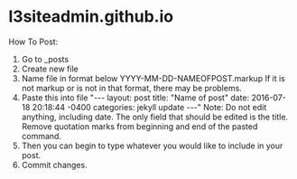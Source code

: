 # l3siteadmin.github.io

How To Post:
1. Go to _posts
2. Create new file
3. Name file in format below
YYYY-MM-DD-NAMEOFPOST.markup
If it is not markup or is not in that format, there may be problems.
4. Paste this into file
"---
layout: post
title:  "Name of post"
date:   2016-07-18 20:18:44 -0400
categories: jekyll update
---"
Note: Do not edit anything, including date. The only field that should be edited is the title. Remove quotation marks from beginning and end of the pasted command.
5. Then you can begin to type whatever you would like to include in your post.
6. Commit changes. 
